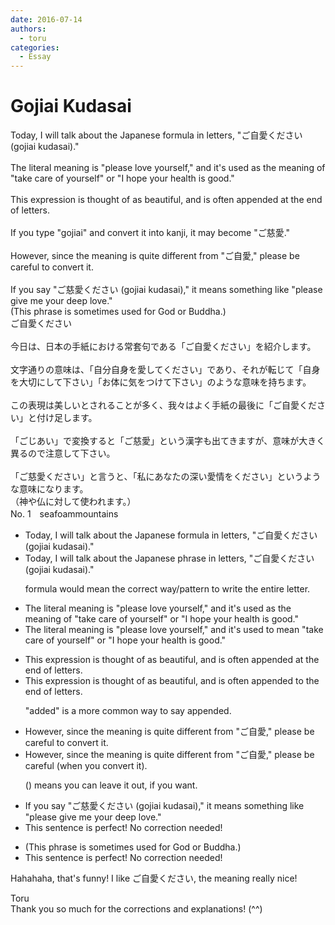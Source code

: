 ```yaml
---
date: 2016-07-14
authors:
  - toru
categories:
  - Essay
---
```


<h1 id="subject_show">Gojiai Kudasai </h1>
<div class="date" hidden>Jul 14, 2016 16:01</div>
<div id="post"><div id="body_show_ori">
Today, I will talk about the Japanese formula in letters, "ご自愛ください (gojiai kudasai)." <br/><br/>The literal meaning is "please love yourself," and it's used as the meaning of "take care of yourself" or "I hope your health is good."<br/><br/>This expression is thought of as beautiful, and is often appended at the end of letters.<br/><br/>If you type "gojiai" and convert it into kanji, it may become "ご慈愛."<br/><br/>However, since the meaning is quite different from "ご自愛," please be careful to convert it.<br/><br/>If you say "ご慈愛ください (gojiai kudasai)," it means something like "please give me your deep love."<br/>(This phrase is sometimes used for God or Buddha.)
</div></div>

<!-- more -->

<div id="post_ja"><div id="body_show_mo">
ご自愛ください<br/><br/>今日は、日本の手紙における常套句である「ご自愛ください」を紹介します。<br/><br/>文字通りの意味は、「自分自身を愛してください」であり、それが転じて「自身を大切にして下さい」「お体に気をつけて下さい」のような意味を持ちます。<br/><br/>この表現は美しいとされることが多く、我々はよく手紙の最後に「ご自愛ください」と付け足します。<br/><br/>「ごじあい」で変換すると「ご慈愛」という漢字も出てきますが、意味が大きく異るので注意して下さい。<br/><br/>「ご慈愛ください」と言うと、「私にあなたの深い愛情をください」というような意味になります。<br/>（神や仏に対して使われます。）
</div></div>
<div id="block"><div class="first_name"> No. 1　<span class="just_name">seafoammountains</span></div><div id="block2">
<ul class="correction_field">
<li class="incorrect">Today, I will talk about the Japanese formula in letters, "ご自愛ください (gojiai kudasai)." </li>
<li class="corrected correct">
Today, I will talk about the Japanese <span class="f_red">phrase</span> in letters, "ご自愛ください (gojiai kudasai)." 
<p class="correction_comment">formula would mean the correct way/pattern to write the entire letter.</p>
</li>
</ul>
<ul class="correction_field">
<li class="incorrect">The literal meaning is "please love yourself," and it's used as the meaning of "take care of yourself" or "I hope your health is good."</li>
<li class="corrected correct">
The literal meaning is "please love yourself," and it's used <span class="f_red">to mean</span> "take care of yourself" or "I hope your health is good."
</li>
</ul>
<ul class="correction_field">
<li class="incorrect">This expression is thought of as beautiful, and is often appended at the end of letters.</li>
<li class="corrected correct">
This expression is thought of as beautiful, and is often appended <span class="f_red">to</span> the end of letters.
<p class="correction_comment">"added" is a more common way to say appended.</p>
</li>
</ul>
<ul class="correction_field">
<li class="incorrect">However, since the meaning is quite different from "ご自愛," please be careful to convert it.</li>
<li class="corrected correct">
However, since the meaning is quite different from "ご自愛," please be careful <span class="f_red">(when you</span> convert it<span class="f_red">)</span>.
<p class="correction_comment">() means you can leave it out, if you want.</p>
</li>
</ul>
<ul class="correction_field">
<li class="incorrect">If you say "ご慈愛ください (gojiai kudasai)," it means something like "please give me your deep love."</li>
<li class="corrected perfect">This sentence is perfect! No correction needed!</li>
</ul>
<ul class="correction_field">
<li class="incorrect">(This phrase is sometimes used for God or Buddha.)</li>
<li class="corrected perfect">This sentence is perfect! No correction needed!</li>
</ul>
<p class="comment_small">
 Hahahaha, that's funny! I like ご自愛ください, the meaning really nice!
</p>

</div><div class="name"><span class="just_name">Toru</span><br>
Thank you so much for the corrections and explanations! (^^)
</div>
</div>
